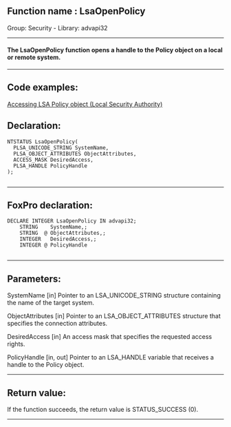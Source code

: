 
## Function name : LsaOpenPolicy
Group: Security - Library: advapi32    
***  


#### The LsaOpenPolicy function opens a handle to the Policy object on a local or remote system.
***  


## Code examples:
[Accessing LSA Policy object (Local Security Authority)](../../samples/sample_427.md)  

## Declaration:
```foxpro  
NTSTATUS LsaOpenPolicy(
  PLSA_UNICODE_STRING SystemName,
  PLSA_OBJECT_ATTRIBUTES ObjectAttributes,
  ACCESS_MASK DesiredAccess,
  PLSA_HANDLE PolicyHandle
);
  
```  
***  


## FoxPro declaration:
```foxpro  
DECLARE INTEGER LsaOpenPolicy IN advapi32;
	STRING    SystemName,;
	STRING  @ ObjectAttributes,;
	INTEGER   DesiredAccess,;
	INTEGER @ PolicyHandle
  
```  
***  


## Parameters:
SystemName 
[in] Pointer to an LSA_UNICODE_STRING structure containing the name of the target system.

ObjectAttributes 
[in] Pointer to an LSA_OBJECT_ATTRIBUTES structure that specifies the connection attributes.

DesiredAccess 
[in] An access mask that specifies the requested access rights.

PolicyHandle 
[in, out] Pointer to an LSA_HANDLE variable that receives a handle to the Policy object.  
***  


## Return value:
If the function succeeds, the return value is STATUS_SUCCESS (0).  
***  

